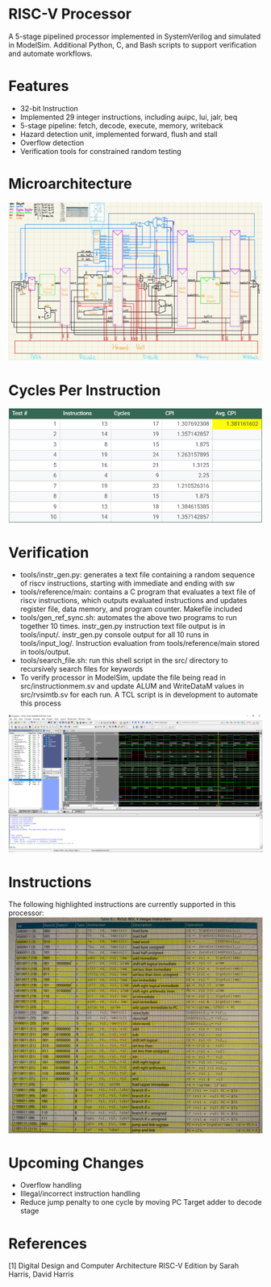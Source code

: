 # RISC-V Processor
A 5-stage pipelined processor implemented in SystemVerilog and simulated in ModelSim. Additional Python, C, and Bash scripts
to support verification and automate workflows.

# Features
- 32-bit Instruction
- Implemented 29 integer instructions, including auipc, lui, jalr, beq 
- 5-stage pipeline: fetch, decode, execute, memory, writeback
- Hazard detection unit, implemented forward, flush and stall
- Overflow detection
- Verification tools for constrained random testing
  
# Microarchitecture
![Microarchitecture diagram](documentation/microarchitecture.jpg)

# Cycles Per Instruction
![CPI over 10 Tests](documentation/cpi.png)

# Verification
- tools/instr_gen.py: generates a text file containing a random sequence of riscv instructions, starting with immediate and ending with sw
- tools/reference/main: contains a C program that evaluates a text file of riscv instructions, which outputs evaluated instructions and updates register file, data memory, and program counter. Makefile included
- tools/gen_ref_sync.sh: automates the above two programs to run together 10 times. instr_gen.py instruction text file output is in tools/input/. instr_gen.py console output for all 10 runs in tools/input_log/. Instruction
  evaluation from tools/reference/main stored in tools/output.  
- tools/search_file.sh: run this shell script in the src/ directory to recursively search files for keywords
- To verify processor in ModelSim, update the file being read in src/instructionmem.sv and update ALUM and WriteDataM values in src/rvsimtb.sv for each run. A TCL script is in development to automate this process

![Verification in ModelSim](documentation/verification.png)
  
# Instructions
The following highlighted instructions are currently supported in this processor:
![Instructions Implemented](documentation/instructions.jpeg.png)

# Upcoming Changes
- Overflow handling
- Illegal/incorrect instruction handling
- Reduce jump penalty to one cycle by moving PC Target adder to decode stage
  
# References
[1] Digital Design and Computer Architecture RISC-V Edition by Sarah Harris, David Harris
